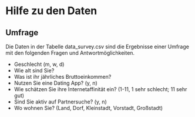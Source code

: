 # Hilfe zu den Daten
## Umfrage
Die Daten in der Tabelle data_survey.csv sind die Ergebnisse einer Umfrage mit den folgenden Fragen und Antwortmöglichkeiten.
* Geschlecht (m, w, d)
* Wie alt sind Sie?
* Was ist ihr jährliches Bruttoeinkommen?
* Nutzen Sie eine Dating App? (y, n)
* Wie schätzen Sie ihre Internetaffinität ein? (1-11, 1 sehr schlecht; 11 sehr gut)
* Sind Sie aktiv auf Partnersuche? (y, n)
* Wo wohnen Sie? (Land, Dorf, Kleinstadt, Vorstadt, Großstadt)
